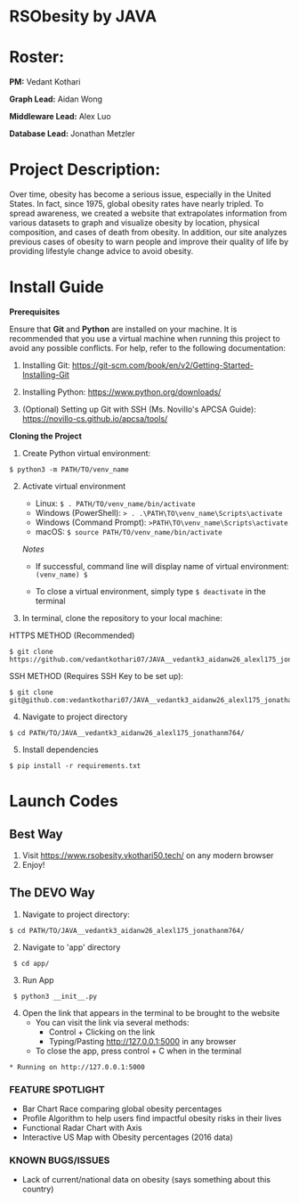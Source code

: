# RSObesity by JAVA
# Roster:
**PM:** Vedant Kothari

**Graph Lead:** Aidan Wong

**Middleware Lead:** Alex Luo

**Database Lead:** Jonathan Metzler

# Project Description:

Over time, obesity has become a serious issue, especially in the United States. In fact, since 1975, global obesity rates have nearly tripled. To spread awareness, we created a website that extrapolates information from various datasets to graph and visualize obesity by location, physical composition, and cases of death from obesity. In addition, our site analyzes previous cases of obesity to warn people and improve their quality of life by providing lifestyle change advice to avoid obesity. 

# Install Guide

**Prerequisites**

Ensure that **Git** and **Python** are installed on your machine. It is recommended that you use a virtual machine when running this project to avoid any possible conflicts. For help, refer to the following documentation:
   1. Installing Git: https://git-scm.com/book/en/v2/Getting-Started-Installing-Git 
   2. Installing Python: https://www.python.org/downloads/ 

   3. (Optional) Setting up Git with SSH (Ms. Novillo's APCSA Guide): https://novillo-cs.github.io/apcsa/tools/ 
         

**Cloning the Project**
1. Create Python virtual environment:

```
$ python3 -m PATH/TO/venv_name
```

2. Activate virtual environment 

   - Linux: `$ . PATH/TO/venv_name/bin/activate`
   - Windows (PowerShell): `> . .\PATH\TO\venv_name\Scripts\activate`
   - Windows (Command Prompt): `>PATH\TO\venv_name\Scripts\activate`
   - macOS: `$ source PATH/TO/venv_name/bin/activate`

   *Notes*

   - If successful, command line will display name of virtual environment: `(venv_name) $ `

   - To close a virtual environment, simply type `$ deactivate` in the terminal


3. In terminal, clone the repository to your local machine: 

HTTPS METHOD (Recommended)

```
$ git clone https://github.com/vedantkothari07/JAVA__vedantk3_aidanw26_alexl175_jonathanm764.git     
```

SSH METHOD (Requires SSH Key to be set up):

```
$ git clone git@github.com:vedantkothari07/JAVA__vedantk3_aidanw26_alexl175_jonathanm764.git
```

4. Navigate to project directory

```
$ cd PATH/TO/JAVA__vedantk3_aidanw26_alexl175_jonathanm764/
```

5. Install dependencies

```
$ pip install -r requirements.txt
```
        
# Launch Codes

## Best Way

1. Visit https://www.rsobesity.vkothari50.tech/ on any modern browser
2. Enjoy!

## The DEVO Way

1. Navigate to project directory:

```
$ cd PATH/TO/JAVA__vedantk3_aidanw26_alexl175_jonathanm764/
```
 
2. Navigate to 'app' directory

```
 $ cd app/
```

3. Run App

```
 $ python3 __init__.py
```
4. Open the link that appears in the terminal to be brought to the website
    - You can visit the link via several methods:
        - Control + Clicking on the link
        - Typing/Pasting http://127.0.0.1:5000 in any browser
    - To close the app, press control + C when in the terminal

```    
* Running on http://127.0.0.1:5000
``` 

### FEATURE SPOTLIGHT
* Bar Chart Race comparing global obesity percentages
* Profile Algorithm to help users find impactful obesity risks in their lives
* Functional Radar Chart with Axis
* Interactive US Map with Obesity percentages (2016 data)

### KNOWN BUGS/ISSUES
* Lack of current/national data on obesity (says something about this country)